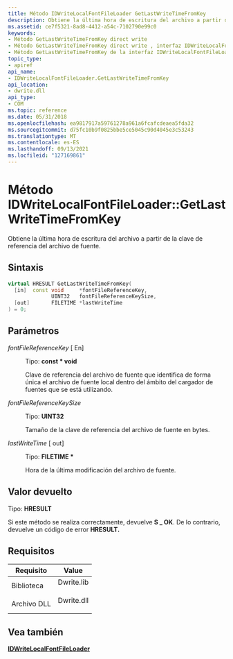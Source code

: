 ```yaml
---
title: Método IDWriteLocalFontFileLoader GetLastWriteTimeFromKey
description: Obtiene la última hora de escritura del archivo a partir de la clave de referencia del archivo de fuente.
ms.assetid: ce7f5321-8ad8-4412-a54c-7102790e99c0
keywords:
- Método GetLastWriteTimeFromKey direct write
- Método GetLastWriteTimeFromKey direct write , interfaz IDWriteLocalFontFileLoader
- Método GetLastWriteTimeFromKey de la interfaz IDWriteLocalFontFileLoader
topic_type:
- apiref
api_name:
- IDWriteLocalFontFileLoader.GetLastWriteTimeFromKey
api_location:
- dwrite.dll
api_type:
- COM
ms.topic: reference
ms.date: 05/31/2018
ms.openlocfilehash: ea9817917a59761278a961a6fcafcdeaea5fda32
ms.sourcegitcommit: d75fc10b9f0825bbe5ce5045c90d4045e3c53243
ms.translationtype: MT
ms.contentlocale: es-ES
ms.lasthandoff: 09/13/2021
ms.locfileid: "127169861"
---
```

# <a name="idwritelocalfontfileloadergetlastwritetimefromkey-method"></a>Método IDWriteLocalFontFileLoader::GetLastWriteTimeFromKey

Obtiene la última hora de escritura del archivo a partir de la clave de referencia del archivo de fuente.

## <a name="syntax"></a>Sintaxis


```C++
virtual HRESULT GetLastWriteTimeFromKey(
  [in]  const void     *fontFileReferenceKey,
              UINT32   fontFileReferenceKeySize,
  [out]       FILETIME *lastWriteTime
) = 0;
```



## <a name="parameters"></a>Parámetros

<dl> <dt>

*fontFileReferenceKey* \[ En\]
</dt> <dd>

Tipo: **const \* void**

Clave de referencia del archivo de fuente que identifica de forma única el archivo de fuente local dentro del ámbito del cargador de fuentes que se está utilizando.

</dd> <dt>

*fontFileReferenceKeySize* 
</dt> <dd>

Tipo: **UINT32**

Tamaño de la clave de referencia del archivo de fuente en bytes.

</dd> <dt>

*lastWriteTime* \[ out\]
</dt> <dd>

Tipo: **FILETIME \***

Hora de la última modificación del archivo de fuente.

</dd> </dl>

## <a name="return-value"></a>Valor devuelto

Tipo: **HRESULT**

Si este método se realiza correctamente, devuelve **S \_ OK**. De lo contrario, devuelve un código de error **HRESULT.**

## <a name="requirements"></a>Requisitos



| Requisito | Value |
|--------------------|---------------------------------------------------------------------------------------|
| Biblioteca<br/> | <dl> <dt>Dwrite.lib</dt> </dl> |
| Archivo DLL<br/>     | <dl> <dt>Dwrite.dll</dt> </dl> |



## <a name="see-also"></a>Vea también

<dl> <dt>

[**IDWriteLocalFontFileLoader**](idwritelocalfontfileloader.md)
</dt> </dl>

 

 






